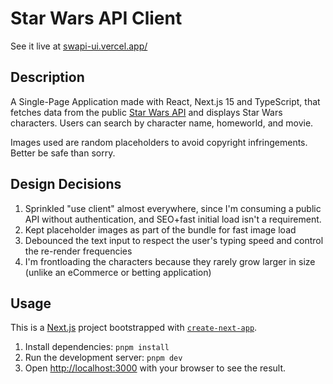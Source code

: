 # Star Wars API Client
See it live at [swapi-ui.vercel.app/](https://swapi-ui.vercel.app/)

## Description
A Single-Page Application made with React, Next.js 15 and TypeScript, that fetches data from
the public [Star Wars API](https://swapi.dev/) and displays Star Wars characters. Users can search by
character name, homeworld, and movie.

Images used are random placeholders to avoid copyright infringements. Better be safe than sorry.

## Design Decisions
1. Sprinkled "use client" almost everywhere, since I'm consuming a public API without authentication, and SEO+fast initial load isn't a requirement.
2. Kept placeholder images as part of the bundle for fast image load
3. Debounced the text input to respect the user's typing speed and control the re-render frequencies
4. I'm frontloading the characters because they rarely grow larger in size (unlike an eCommerce or betting application)

## Usage
This is a [Next.js](https://nextjs.org) project bootstrapped with [`create-next-app`](https://nextjs.org/docs/app/api-reference/cli/create-next-app).

1. Install dependencies: `pnpm install`
2. Run the development server: `pnpm dev`
3. Open [http://localhost:3000](http://localhost:3000) with your browser to see the result.


